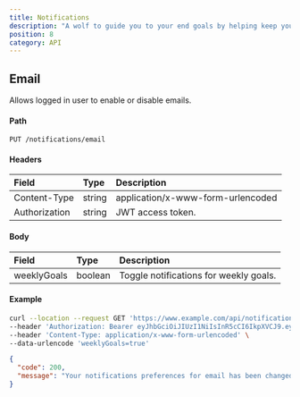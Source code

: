 ```yaml
---
title: Notifications
description: "A wolf to guide you to your end goals by helping keep you on track weely, bi-weekly or even monthly and yearly goals."
position: 8
category: API
---
```


## Email

Allows logged in user to enable or disable emails.

#### Path

`PUT /notifications/email`

#### Headers

| Field         | Type   | Description                       |
| :------------ | :----- | :-------------------------------- |
| Content-Type  | string | application/x-www-form-urlencoded |
| Authorization | string | JWT access token.                 |

#### Body

| Field       | Type    | Description                            |
| :---------- | :------ | :------------------------------------- |
| weeklyGoals | boolean | Toggle notifications for weekly goals. |

#### Example

<code-group>
  <code-block label="Request" active>

```sh
curl --location --request GET 'https://www.example.com/api/notifications/email' \
--header 'Authorization: Bearer eyJhbGciOiJIUzI1NiIsInR5cCI6IkpXVCJ9.eyJzdWIiOiI1ZjRiZmYxMjEwMzdlNDI0YTE3YTNlYmMiLCJpYXQiOjE1OTkyNDE1OTMsImV4cCI6MTU5OTI0MzM5M30.FuLUNEc_lE8jI2KEur0KsQzZFjIh5kymnLdR0Udycxk' \
--header 'Content-Type: application/x-www-form-urlencoded' \
--data-urlencode 'weeklyGoals=true'
```

  </code-block>
  <code-block label="Response
">

```json
{
  "code": 200,
  "message": "Your notifications preferences for email has been changed."
}
```

  </code-block>
</code-group>
